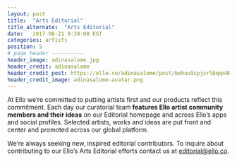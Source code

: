 ```yaml
---
layout: post
title:  "Arts Editorial"
title_alternate:  "Arts Editorial"
date:   2017-08-21 9:30:00 EST
categories: artists
position: 5
# page header ----------
header_image: adinasalome.jpg
header_credit: adinasalome
header_credit_post: https://ello.co/adinasalome/post/behau9cpjsrl6qq44bll5a
header_credit_image: adinasalome-avatar.png
---
```


At Ello we’re committed to putting artists first and our products reflect this commitment. Each day our curatorial team **features Ello artist community members and their ideas** on our Editorial homepage and across Ello’s apps and social profiles. Selected artists, works and ideas are put front and center and promoted across our global platform.

We’re always seeking new, inspired editorial contributors. To inquire about contributing to our Ello’s Arts Editorial efforts contact us at editorial@ello.co.
